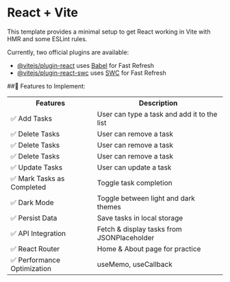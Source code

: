 # React + Vite

This template provides a minimal setup to get React working in Vite with HMR and some ESLint rules.

Currently, two official plugins are available:

- [@vitejs/plugin-react](https://github.com/vitejs/vite-plugin-react/blob/main/packages/plugin-react/README.md) uses [Babel](https://babeljs.io/) for Fast Refresh
- [@vitejs/plugin-react-swc](https://github.com/vitejs/vite-plugin-react-swc) uses [SWC](https://swc.rs/) for Fast Refresh


<!-- Plan the Todo list App (Tasks & Features) -->
##📝 Features to Implement:
<table>
    <tr> 
        <th> Features </th>
        <th> Description</th>
    </tr>
    <tr> 
        <td> ✅ Add Tasks </td>
        <td> User can type a task and add it to the list</td>
    </tr>
    <tr>
        <td> ✅ Delete Tasks</td>
        <td> User can remove a task</td>
    </tr>
    <tr>
        <td> ✅ Delete Tasks</td>
        <td> User can remove a task</td>
    </tr>
    <tr>
        <td> ✅ Delete Tasks</td>
        <td> User can remove a task</td>
    </tr>
    <tr>
        <td> ✅ Update Tasks</td>
        <td> User can update a task</td>
    </tr>
    <tr>
        <td> ✅ Mark Tasks as Completed</td>
        <td> Toggle task completion</td>
    </tr>
    <tr>
        <td> ✅ Dark Mode</td>
        <td> Toggle between light and dark themes</td>
    </tr>
    <tr>
        <td> ✅ Persist Data</td>
        <td> Save tasks in local storage</td>
    </tr>
    <tr>
        <td> ✅ API Integration</td>
        <td> Fetch & display tasks from JSONPlaceholder</td>
    </tr>
    <tr>
        <td> ✅ React Router</td>
        <td> Home & About page for practice</td>
    </tr>
    <tr>
        <td> ✅ Performance Optimization</td>
        <td> useMemo, useCallback</td>
    </tr>
</table>

